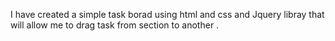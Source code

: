 I have created a simple task borad using html and css and Jquery libray that will allow me to drag task from section to another .
